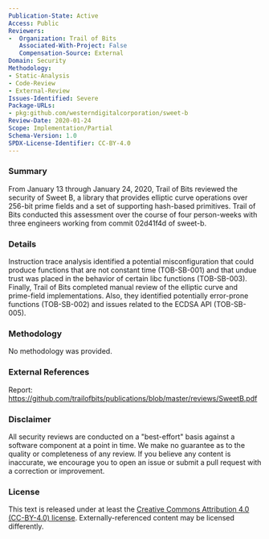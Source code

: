 ```yaml
---
Publication-State: Active
Access: Public
Reviewers:
-  Organization: Trail of Bits
   Associated-With-Project: False
   Compensation-Source: External
Domain: Security
Methodology:
- Static-Analysis
- Code-Review
- External-Review
Issues-Identified: Severe
Package-URLs:
- pkg:github.com/westerndigitalcorporation/sweet-b
Review-Date: 2020-01-24
Scope: Implementation/Partial
Schema-Version: 1.0
SPDX-License-Identifier: CC-BY-4.0
---
```


### Summary

From January 13 through January 24, 2020, Trail of Bits reviewed the security of Sweet B, a library that provides elliptic curve operations over 256-bit prime fields and a set of supporting hash-based primitives. Trail of Bits conducted this assessment over the course of four person-weeks with three engineers working from commit 02d41f4d of sweet-b.

### Details

Instruction trace analysis identified a potential misconfiguration that could produce functions that are not constant time (TOB-SB-001) and that undue trust was placed in the behavior of certain libc functions (TOB-SB-003). Finally, Trail of Bits completed manual review of the elliptic curve and prime-field implementations. Also, they identified potentially error-prone functions (TOB-SB-002) and issues related to the ECDSA API (TOB-SB-005).

### Methodology

No methodology was provided.

### External References

Report: https://github.com/trailofbits/publications/blob/master/reviews/SweetB.pdf

### Disclaimer

All security reviews are conducted on a "best-effort" basis against a software
component at a point in time. We make no guarantee as to the quality or completeness
of any review. If you believe any content is inaccurate, we encourage you to open
an issue or submit a pull request with a correction or improvement.

### License

This text is released under at least the
[Creative Commons Attribution 4.0 (CC-BY-4.0) license](https://creativecommons.org/licenses/by/4.0/legalcode.txt).
Externally-referenced content may be licensed differently.
